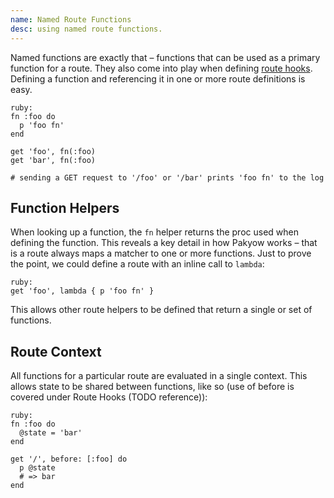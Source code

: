 ```yaml
---
name: Named Route Functions
desc: using named route functions.
---
```


Named functions are exactly that &ndash; functions that can be used as a primary function for a route. They also come into play when defining [route hooks](/docs/routing#hooks). Defining a function and referencing it in one or more route definitions is easy.

    ruby:
    fn :foo do
      p 'foo fn'
    end

    get 'foo', fn(:foo)
    get 'bar', fn(:foo)

    # sending a GET request to '/foo' or '/bar' prints 'foo fn' to the log

## Function Helpers

When looking up a function, the `fn` helper returns the proc used when defining the function. This reveals a key detail in how Pakyow works &ndash; that is a route always maps a matcher to one or more functions. Just to prove the point, we could define a route with an inline call to `lambda`:

    ruby:
    get 'foo', lambda { p 'foo fn' }

This allows other route helpers to be defined that return a single or set of functions.

## Route Context

All functions for a particular route are evaluated in a single context. This allows state to be shared between functions, like so (use of before is covered under Route Hooks (TODO reference)):

    ruby:
    fn :foo do
      @state = 'bar'
    end

    get '/', before: [:foo] do
      p @state
      # => bar
    end
